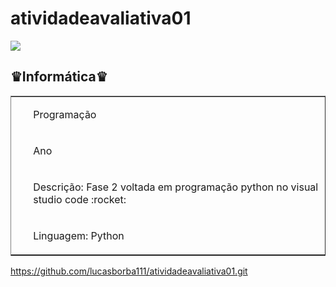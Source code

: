 # atividadeavaliativa01
<img src = "https://www1.satc.edu.br/portais/alunos/assets/img/logoSatc.png">
<h2>♛Informática♛</h2>
<table border rules="none" border="2">
<tr>
<td>
<ul>Programação</ul>
</td>
</tr>
<tr>
<td>
<ul>Ano</ul>
</td>
</tr>
<tr>
<td>
<ul>Descrição: Fase 2 voltada em programação python no visual studio code   :rocket:</ul>
</td>
</tr>
<tr>
<td>
<ul>Linguagem: Python</ul>
</td>
</tr>
</table>
<a href="https://github.com/lucasborba111/atividadeavaliativa01.git">https://github.com/lucasborba111/atividadeavaliativa01.git</a>

